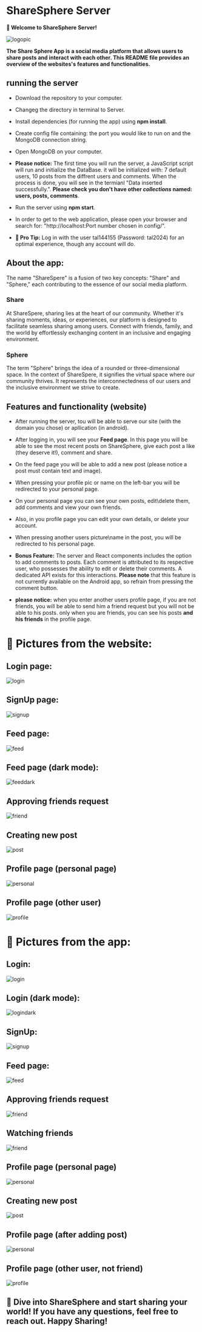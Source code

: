# ShareSphere Server

**🌟 Welcome to ShareSphere Server!**

![logopic](./public/logopic.png)

**The Share Sphere App is a social media platform that allows users to share posts and interact with each other. This README file provides an overview of the websites's features and functionalities.**

## running the server
- Download the repository to your computer.

- Changeg the directory in terminal to Server.

- Install dependencies (for running the app) using **npm install**.

- Create config file containing: the port you would like to run on and the MongoDB connection string.

- Open MongoDB on your computer.


- **Please notice:** The first time you will run the server, a JavaScript script will run and initialize the DataBase. it will be initialized with: 7 default users, 10 posts from the diffrent users and comments. When the process is done, you will see in the termianl "Data inserted successfully.". **Please check you don't have other *collections* named: users, posts, comments**.

- Run the server using **npm start**.

- In order to get to the web application, please open your browser and search for: "http://localhost:Port number chosen in config/".

- **🚀 Pro Tip:** Log in with the user tal144155 (Password: tal2024) for an optimal experience, though any account will do.


## About the app:

The name "ShareSpere" is a fusion of two key concepts: "Share" and "Sphere," each contributing to the essence of our social media platform.

### Share

At ShareSpere, sharing lies at the heart of our community. Whether it's sharing moments, ideas, or experiences, our platform is designed to facilitate seamless sharing among users. Connect with friends, family, and the world by effortlessly exchanging content in an inclusive and engaging environment.

### Sphere

The term "Sphere" brings the idea of a rounded or three-dimensional space. In the context of ShareSpere, it signifies the virtual space where our community thrives. It represents the interconnectedness of our users and the inclusive environment we strive to create.

## Features and functionality (website)
- After running the server, tou will be able to serve our site (with the domain you chose) or apllication (in android).

- After logging in, you will see your **Feed page**. In this page you will be able to see the most recent posts on ShareSphere, give each post a like (they deserve it!), comment and share.

- On the feed page you will be able to add a new post (please notice a post must contain text and image).

- When pressing your profile pic or name on the left-bar you will be redirected to your personal page.

- On your personal page you can see your own posts, edit\delete them, add comments and view your own friends.

- Also, in you profile page you can edit your own details, or delete your account.

- When pressing another users picture\name in the post, you will be redirected to his personal page.

- **Bonus Feature:** The server and React components includes the option to add comments to posts. Each comment is attributed to its respective user, who possesses the ability to edit or delete their comments. A dedicated API exists for this interactions. **Please note** that this feature is not currently available on the Android app, so refrain from pressing the comment button.

- **please notice:** when you enter another users profile page, if you are not friends, you will be able to send him a friend request but you will not be able to his posts. only when you are friends, you can see his posts **and his friends** in the profile page.

# 📸 Pictures from the website:

## Login page:
![login](./public/ReadmePics/login.jpg)

## SignUp page:
![signup](./public/ReadmePics/signup.jpg)

## Feed page:
![feed](./public/ReadmePics/feed.jpg)

## Feed page (dark mode):
![feeddark](./public/ReadmePics/feeddark.jpg)

## Approving friends request
![friend](./public/ReadmePics/friend.jpg)

## Creating new post
![post](./public/ReadmePics/post.jpg)

## Profile page (personal page)
![personal](./public/ReadmePics/personal.jpg)

## Profile page (other user)
![profile](./public/ReadmePics/profile.jpg)

# 📸 Pictures from the app:

## Login:
![login](./public/ReadmePics/loginphone.jpg)

## Login (dark mode):
![logindark](./public/ReadmePics/logindark.jpg)

## SignUp:
![signup](./public/ReadmePics/signupphone.jpg)

## Feed page:
![feed](./public/ReadmePics/feedapp.jpg)

## Approving friends request
![friend](./public/ReadmePics/friendsreqapp.jpg)

## Watching friends
![friend](./public/ReadmePics/friendsapp.jpg)

## Profile page (personal page)
![personal](./public/ReadmePics/profileapp.jpg)

## Creating new post
![post](./public/ReadmePics/newpostapp.jpg)

## Profile page (after adding post)
![personal](./public/ReadmePics/newpostwatch.jpg)

## Profile page (other user, not friend)
![profile](./public/ReadmePics/profileotherapp.jpg)


## 🌟 Dive into ShareSphere and start sharing your world! If you have any questions, feel free to reach out. Happy Sharing!
